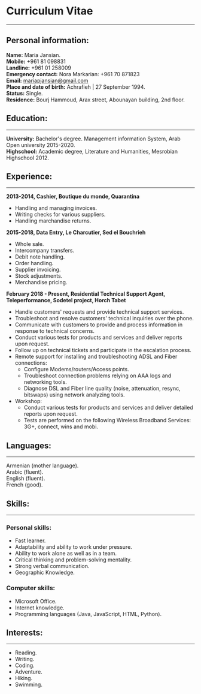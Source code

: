# Curriculum Vitae
---
## Personal information:
**Name:** Maria Jansian.  
**Mobile:** +961 81 098831  
**Landline:** +961 01 258009  
**Emergency contact:** Nora Markarian: +961 70 871823  
**Email:** mariapjansian@gmail.com  
**Place and date of birth:** Achrafieh | 27 September 1994.  
**Status:** Single.  
**Residence:** Bourj Hammoud, Arax street, Abounayan building, 2nd floor.  
## Education:
---
**University:** Bachelor's degree. Management information System, Arab Open university 2015-2020.  
**Highschool:** Academic degree, Literature and Humanities, Mesrobian Highschool 2012.
## Experience:
---
**2013-2014, Cashier, Boutique du monde, Quarantina**  
* Handling and managing invoices.
* Writing checks for various suppliers.
* Handling marchandise returns.  

**2015-2018, Data Entry, Le Charcutier, Sed el Bouchrieh**  
* Whole sale.
* Intercompany transfers.
* Debit note handling.
* Order handling.
* Supplier invoicing.
* Stock adjustments.
* Merchandise pricing.  

**February 2018 - Present, Residential Technical Support Agent, Teleperformance, Sodetel project, Horch Tabet**
* Handle customers' requests and provide technical support services.
* Troubleshoot and resolve customers' technical inquiries over the phone.
* Communicate with customers to provide and process information in response to technical concerns.
* Conduct various tests for products and services and deliver reports upon request.
* Follow up on technical tickets and participate in the escalation process.
* Remote support for installing and troubleshooting ADSL and Fiber connections:  
  * Configure Modems/routers/Access points.
  * Troubleshoot connection problems relying on AAA logs and networking tools.
  * Diagnose DSL and Fiber line quality (noise, attenuation, resync, bitswaps) using network analyzing tools.
* Workshop:  
  * Conduct various tests for products and services and deliver detailed reports upon request.
  * Tests are performed on the following Wireless Broadband Services: 3G+, connect, wins and mobi.  
## Languages:
---
Armenian (mother language).  
Arabic (fluent).  
English (fluent).  
French (good).  
## Skills:
---
### Personal skills:
* Fast learner.
* Adaptability and ability to work under pressure.
* Ability to work alone as well as in a team.
* Critical thinking and problem-solving mentality.
* Strong verbal communication.
* Geographic Knowledge.  
### Computer skills:
* Microsoft Office.
* Internet knowledge.
* Programming languages (Java, JavaScript, HTML, Python).
## Interests:
---
* Reading.
* Writing.
* Coding.
* Adventure.
* Hiking.
* Swimming.
